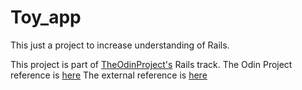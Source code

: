 # Toy_app

This just a project to increase understanding of Rails.

This project is part of [TheOdinProject's](http://www.theodinproject.com) Rails track.
The Odin Project reference is [here](https://www.theodinproject.com/courses/ruby-on-rails/lessons/getting-your-feet-wet)
The external reference is [here](https://www.railstutorial.org/book/toy_app#fig-demo_user_model)
